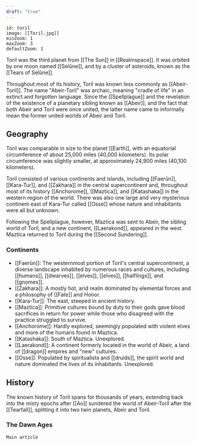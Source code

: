 ```yaml
---
draft: "true"
---
```


```leaflet
id: toril
image: [[Toril.jpg]]
minZoom: 1
maxZoom: 3
defaultZoom: 1
```

Toril was the third planet from [[The Sun]] in [[Realmspace]]. It was orbited by one moon named [[Selûne]], and by a cluster of asteroids, known as the [[Tears of Selûne]].

Throughout most of its history, Toril was known less commonly as [[Abeir-Toril]]. The name "Abeir-Toril" was archaic, meaning "cradle of life" in an extinct and forgotten language. Since the [[Spellplague]] and the revelation of the existence of a planetary sibling known as [[Abeir]], and the fact that both Abeir and Toril were once united, the latter name came to informally mean the former united worlds of Abeir and Toril.

## Geography
Toril was comparable in size to the planet [[Earth]], with an equatorial circumference of about 25,000 miles (40,000 kilometers). Its polar circumference was slightly smaller, at approximately 24,900 miles (40,100 kilometers).

Toril consisted of various continents and islands, including [[Faerûn]], [[Kara-Tur]], and [[Zakhara]] in the central supercontinent and, throughout most of its history [[Anchorome]], [[Maztica]], and [[Katashaka]] in the western region of the world. There was also one large and very mysterious continent east of Kara-Tur called [[Osse]] whose nature and inhabitants were all but unknown.

Following the Spellplague, however, Maztica was sent to Abeir, the sibling world of Toril, and a new continent, [[Laerakond]], appeared in the west. Maztica returned to Toril during the [[Second Sundering]].

### Continents
- [[Faerûn]]: The westernmost portion of Toril's central supercontinent, a diverse landscape inhabited by numerous races and cultures, including [[humans]], [[dwarves]], [[elves]], [[elves]], [[halflings]], and [[gnomes]].
- [[Zakhara]]: A mostly hot, arid realm dominated by elemental forces and a philosophy of [[Fate]] and Honor.
- [[Kara-Tur]]: The east, steeped in ancient history.
- [[Maztica]]: Primitive cultures bound by duty to their gods gave blood sacrifices in return for power while those who disagreed with the practice struggled to survive.
- [[Anchorome]]: Hardly explored, seemingly populated with violent elves and more of the humans found in Maztica.
- [[Katashaka]]: South of Maztica. Unexplored.
- [[Laerakond]]: A continent formerly located in the world of Abeir, a land of [[dragon]] empires and "new" cultures.
- [[Osse]]: Populated by spiritualists and [[druids]], the spirit world and nature dominated the lives of its inhabitants. Unexplored.

## History
The known history of Toril spans for thousands of years, extending back into the misty epochs after [[Ao]] sundered the world of Abeir-Toril after the [[Tearfall]], splitting it into two twin planets, Abeir and Toril.

### The Dawn Ages
	Main article